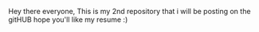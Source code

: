 Hey there everyone, This is my 2nd repository that i will be posting on the gitHUB hope you'll like my resume :)
